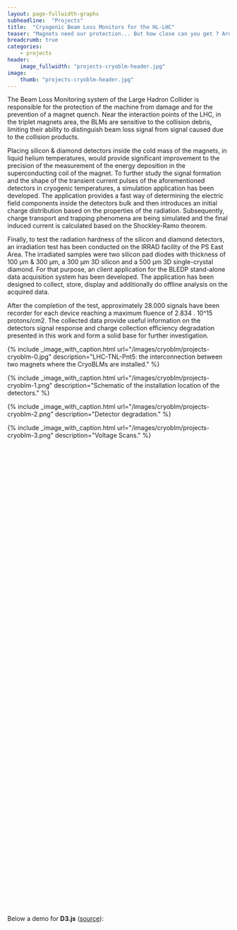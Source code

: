```yaml
---
layout: page-fullwidth-graphs
subheadline:  "Projects"
title:  "Cryogenic Beam Loss Monitors for the HL-LHC"
teaser: "Magnets need our protection... But how close can you get ? Are you cold enough ? Are you.. cryogenic ? Can you withstand 2MGy or more over 20 years of LHC operation ?"
breadcrumb: true
categories:
    - projects
header:
    image_fullwidth: "projects-cryoblm-header.jpg"
image:
    thumb: "projects-cryoblm-header.jpg"
---
```


<style>
div.example {
  font-family: "Helvetica Neue", Helvetica, Arial, sans-serif;
}
.box {
  font: 10px sans-serif;
}
.box line,
.box rect,
.box circle {
  fill: #fff;
  stroke: #000;
  stroke-width: 1.5px;
}
.box .center {
  stroke-dasharray: 3,3;
}
.box .outlier {
  fill: none;
  stroke: #ccc;
}
</style>

The Beam Loss Monitoring system of the Large Hadron Collider is responsible for the protection of the machine from damage and for the prevention of a magnet quench. 
Near the interaction points of the LHC, in the triplet magnets area, the BLMs are sensitive to the collision debris, limiting their ability to distinguish beam loss signal from signal caused due to the collision products. 

Placing silicon & diamond detectors inside the cold mass of the magnets, in liquid helium temperatures, would provide significant improvement to the precision of the measurement of the energy deposition in the superconducting coil of the magnet. 
To further study the signal formation and the shape of the transient current pulses of the aforementioned detectors in cryogenic temperatures, a simulation application has been developed. 
The application provides a fast way of determining the electric field components inside the detectors bulk and then introduces an initial charge distribution based on the properties of the radiation. 
Subsequently, charge transport and trapping phenomena are being simulated and the final induced current is calculated based on the Shockley-Ramo theorem. 

Finally, to test the radiation hardness of the silicon and diamond detectors, an irradiation test has been conducted on the IRRAD facility of the PS East Area. 
The irradiated samples were two silicon pad diodes with thickness of 100 µm & 300 µm, a 300 µm 3D silicon and a 500 µm 3D single-crystal diamond. 
For that purpose, an client application for the BLEDP stand-alone data acquisition system has been developed. 
The application has been designed to collect, store, display and additionally do offline analysis on the acquired data. 

After the completion of the test, approximately 28.000 signals have been recorder for each device reaching a maximum fluence of 2.834 . 10^15 protons/cm2. 
The collected data provide useful information on the detectors signal response and charge collection efficiency degradation presented in this work and form a solid base for further investigation.

{% include _image_with_caption.html url="/images/cryoblm/projects-cryoblm-0.jpg" 
                                    description="LHC-TNL-Pnt5: the interconnection between two magnets where the CryoBLMs are installed." 
%}

{% include _image_with_caption.html url="/images/cryoblm/projects-cryoblm-1.png" 
                                    description="Schematic of the installation location of the detectors." 
%}

{% include _image_with_caption.html url="/images/cryoblm/projects-cryoblm-2.png" 
                                    description="Detector degradation." 
%}

{% include _image_with_caption.html url="/images/cryoblm/projects-cryoblm-3.png" 
                                    description="Voltage Scans." 
%}

<div id="tester1" style="width:90%;height:250px;"></div>
<div id="tester2" style="width: 480px; height: 400px;"></div>
<div id="tester3" style="width: 480px; height: 400px;"></div>

<!--more-->
<script>
	TESTER = document.getElementById('tester1');
	Plotly.plot( TESTER, [{
	x: [1, 2, 3, 4, 5],
	y: [1, 2, 4, 8, 16] }], {
	margin: { t: 0 } } );
</script>

<script>
function makeplot() {
 	Plotly.d3.csv("https://raw.githubusercontent.com/plotly/datasets/master/2014_apple_stock.csv", function(data){ processData(data) } );
};

function processData(allRows) {

	console.log(allRows);
	var x = [], y = [], standard_deviation = [];

	for (var i=0; i<allRows.length; i++) {
		row = allRows[i];
		x.push( row['AAPL_x'] );
		y.push( row['AAPL_y'] );
	}
	console.log( 'X',x, 'Y',y, 'SD',standard_deviation );
	makePlotly( x, y, standard_deviation );
}

function makePlotly( x, y, standard_deviation ){
	var plotDiv = document.getElementById("plot");
	var traces = [{
		x: x, 
		y: y
	}];

	Plotly.newPlot('tester2', traces, 
		{title: 'Plotting CSV data from AJAX call'});
};

makeplot();

</script>

<script>
function makeplot2() {
 	Plotly.d3.csv("/graphs/test.csv", function(data){ processData2(data) } );
};

function processData2(allRows) {

	console.log(allRows);
	var x = [], y = [];

	for (var i=0; i<allRows.length; i++) {
		row = allRows[i];
		x.push( row['Run'] );
		y.push( row['Speed'] );
	}
	console.log( 'X',x, 'Y',y );
	makePlotly2( x, y );
}

function makePlotly2( x, y ){
	var plotDiv = document.getElementById("plot");
	var traces = [{
		x: x, 
		y: y
	}];

	Plotly.newPlot('tester3', traces, 
		{title: 'Plotting CSV data from AJAX call'});
};

makeplot2();

</script>

 [1]: https://www.google.com/search?q=cryoblm

Below a demo for __D3.js__ ([source](http://dan-cole.com/2017/d3js-example/)):

<!-- <script src="http://d3js.org/d3.v3.min.js"></script>
<script src="http://bl.ocks.org/mbostock/raw/4061502/0a200ddf998aa75dfdb1ff32e16b680a15e5cb01/box.js"></script> -->

<script>

function randomize(d) {
  if (!d.randomizer) d.randomizer = randomizer(d);
  return d.map(d.randomizer);
}

function randomizer(d) {
  var k = d3.max(d) * .02;
  return function(d) {
    return Math.max(min, Math.min(max, d + k * (Math.random() - .5)));
  };
}

// Returns a function to compute the interquartile range.
function iqr(k) {
  return function(d, i) {
    var q1 = d.quartiles[0],
        q3 = d.quartiles[2],
        iqr = (q3 - q1) * k,
        i = -1,
        j = d.length;
    while (d[++i] < q1 - iqr);
    while (d[--j] > q3 + iqr);
    return [i, j];
  };
}

var margin = {top: 10, right: 50, bottom: 20, left: 50},
    width = 120 - margin.left - margin.right,
    height = 500 - margin.top - margin.bottom;

var min = Infinity,
    max = -Infinity;

var chart = d3.box()
    .whiskers(iqr(1.5))
    .width(width)
    .height(height);

d3.csv("/graphs/morley.csv", function(error, csv) {
  var data = [];

  csv.forEach(function(x) {
    var e = Math.floor(x.Expt - 1),
        r = Math.floor(x.Run - 1),
        s = Math.floor(x.Speed),
        d = data[e];
    if (!d) d = data[e] = [s];
    else d.push(s);
    if (s > max) max = s;
    if (s < min) min = s;
  });

  chart.domain([min, max]);

  var svg = d3.select("div#example").selectAll("svg")
      .data(data)
    .enter().append("svg")
      .attr("class", "box")
      .attr("width", width + margin.left + margin.right)
      .attr("height", height + margin.bottom + margin.top)
    .append("g")
      .attr("transform", "translate(" + margin.left + "," + margin.top + ")")
      .call(chart);

  setInterval(function() {
    svg.datum(randomize).call(chart.duration(1000));
  }, 2000);
});


</script>

<div id="example"></div>